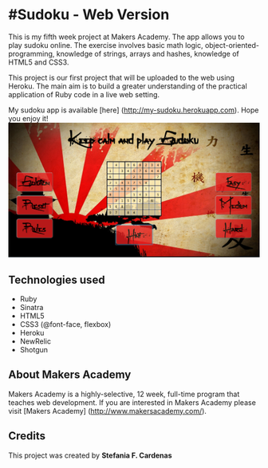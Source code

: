 #Sudoku - Web Version
==================

This is my fifth week project at Makers Academy. 
The app allows you to play sudoku online.
The exercise involves basic math logic, object-oriented-programming, knowledge of strings, arrays and hashes, knowledge of HTML5 and CSS3.

This project is our first project that will be uploaded to the web using Heroku. The main aim is to build a greater understanding of the practical application of Ruby code in a live web setting.

My sudoku app is available [here] (http://my-sudoku.herokuapp.com). Hope you enjoy it!
![alt tag](https://github.com/stefaniacardenas/sudoku/blob/master/public/sudoku.png)


Technologies used
-----------
* Ruby
* Sinatra
* HTML5
* CSS3 (@font-face, flexbox)
* Heroku
* NewRelic
* Shotgun

About Makers Academy
-----------
Makers Academy is a highly-selective, 12 week, full-time program that teaches web development. 
If you are interested in Makers Academy please visit [Makers Academy] (http://www.makersacademy.com/‎).

Credits
---------
This project was created by 
**Stefania F. Cardenas**

